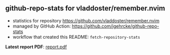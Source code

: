 ## github-repo-stats for vladdoster/remember.nvim

- statistics for repository https://github.com/vladdoster/remember.nvim
- managed by GitHub Action: https://github.com/jgehrcke/github-repo-stats
- workflow that created this README: `fetch-repository-stats`

**Latest report PDF**: [report.pdf](https://github.com/vladdoster/.github/raw/github-repo-stats/vladdoster/remember.nvim/latest-report/report.pdf)

